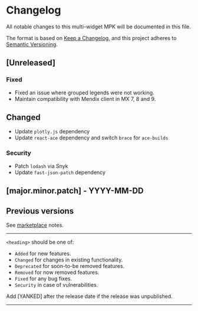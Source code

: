 # Changelog
All notable changes to this multi-widget MPK will be documented in this file.

The format is based on [Keep a Changelog](https://keepachangelog.com/en/1.0.0/), and this project adheres to [Semantic Versioning](https://semver.org/spec/v2.0.0.html).

## [Unreleased]
### Fixed
- Fixed an issue where grouped legends were not working. 
- Maintain compatibility with Mendix client in MX 7, 8 and 9. 

## Changed
- Update `plotly.js` dependency
- Update `react-ace` dependency and switch `brace` for `ace-builds`

### Security
- Patch `lodash` via Snyk
- Update `fast-json-patch` dependency

## [major.minor.patch] - YYYY-MM-DD

## Previous versions

See [marketplace](https://marketplace.mendix.com/link/component/105695) notes.

--------------------------------------------------------------------

`<heading>` should be one of:

- `Added` for new features.
- `Changed` for changes in existing functionality.
- `Deprecated` for soon-to-be removed features.
- `Removed` for now removed features.
- `Fixed` for any bug fixes.
- `Security` in case of vulnerabilities.

Add [YANKED] after the release date if the release was unpublished.

--------------------------------------------------------------------
